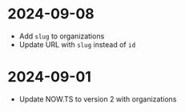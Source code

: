 # 2024-09-08

- Add `slug` to organizations
- Update URL with `slug` instead of `id`

# 2024-09-01

- Update NOW.TS to version 2 with organizations
